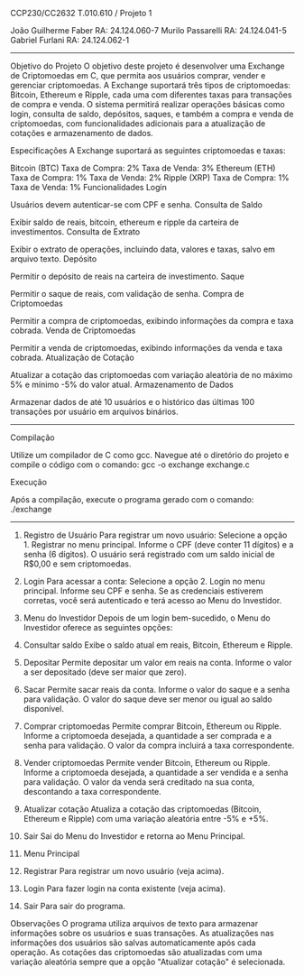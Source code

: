 CCP230/CC2632 T.010.610 / Projeto 1

João Guilherme Faber      RA: 24.124.060-7
Murilo Passarelli         RA: 24.124.041-5
Gabriel Furlani           RA: 24.124.062-1

-------------------------------------------------------------------------------------------------------------------------------------------------------------------------------------------------------------------------------------------------------------------------------
Objetivo do Projeto
O objetivo deste projeto é desenvolver uma Exchange de Criptomoedas em C, que permita aos usuários comprar, vender e gerenciar criptomoedas. A Exchange suportará três tipos de criptomoedas: Bitcoin, Ethereum e Ripple, cada uma com diferentes taxas para transações de compra e venda. O sistema permitirá realizar operações básicas como login, consulta de saldo, depósitos, saques, e também a compra e venda de criptomoedas, com funcionalidades adicionais para a atualização de cotações e armazenamento de dados.

Especificações
A Exchange suportará as seguintes criptomoedas e taxas:

Bitcoin (BTC)
Taxa de Compra: 2%
Taxa de Venda: 3%
Ethereum (ETH)
Taxa de Compra: 1%
Taxa de Venda: 2%
Ripple (XRP)
Taxa de Compra: 1%
Taxa de Venda: 1%
Funcionalidades
Login

Usuários devem autenticar-se com CPF e senha.
Consulta de Saldo

Exibir saldo de reais, bitcoin, ethereum e ripple da carteira de investimentos.
Consulta de Extrato

Exibir o extrato de operações, incluindo data, valores e taxas, salvo em arquivo texto.
Depósito

Permitir o depósito de reais na carteira de investimento.
Saque

Permitir o saque de reais, com validação de senha.
Compra de Criptomoedas

Permitir a compra de criptomoedas, exibindo informações da compra e taxa cobrada.
Venda de Criptomoedas

Permitir a venda de criptomoedas, exibindo informações da venda e taxa cobrada.
Atualização de Cotação

Atualizar a cotação das criptomoedas com variação aleatória de no máximo 5% e mínimo -5% do valor atual.
Armazenamento de Dados

Armazenar dados de até 10 usuários e o histórico das últimas 100 transações por usuário em arquivos binários.

-------------------------------------------------------------------------------------------------------------------------------------------------------------------------------------------------------------------------------------------------------------------------------

Compilação

Utilize um compilador de C como gcc. Navegue até o diretório do projeto e compile o código com o comando:  gcc -o exchange exchange.c

Execução

Após a compilação, execute o programa gerado com o comando: ./exchange

-------------------------------------------------------------------------------------------------------------------------------------------------------------------------------------------------------------------------------------------------------------------------------

1. Registro de Usuário
Para registrar um novo usuário:
Selecione a opção 1. Registrar no menu principal.
Informe o CPF (deve conter 11 dígitos) e a senha (6 dígitos).
O usuário será registrado com um saldo inicial de R$0,00 e sem criptomoedas.

3. Login
Para acessar a conta:
Selecione a opção 2. Login no menu principal.
Informe seu CPF e senha.
Se as credenciais estiverem corretas, você será autenticado e terá acesso ao Menu do Investidor.

3. Menu do Investidor
Depois de um login bem-sucedido, o Menu do Investidor oferece as seguintes opções:

1. Consultar saldo
Exibe o saldo atual em reais, Bitcoin, Ethereum e Ripple.

3. Depositar
Permite depositar um valor em reais na conta. Informe o valor a ser depositado (deve ser maior que zero).

3. Sacar
Permite sacar reais da conta. Informe o valor do saque e a senha para validação. O valor do saque deve ser menor ou igual ao saldo disponível.

5. Comprar criptomoedas
Permite comprar Bitcoin, Ethereum ou Ripple. Informe a criptomoeda desejada, a quantidade a ser comprada e a senha para validação. O valor da compra incluirá a taxa correspondente.

5. Vender criptomoedas
Permite vender Bitcoin, Ethereum ou Ripple. Informe a criptomoeda desejada, a quantidade a ser vendida e a senha para validação. O valor da venda será creditado na sua conta, descontando a taxa correspondente.

7. Atualizar cotação
Atualiza a cotação das criptomoedas (Bitcoin, Ethereum e Ripple) com uma variação aleatória entre -5% e +5%.

7. Sair
Sai do Menu do Investidor e retorna ao Menu Principal.

4. Menu Principal
   
1. Registrar
Para registrar um novo usuário (veja acima).

3. Login
Para fazer login na conta existente (veja acima).

3. Sair
Para sair do programa.

Observações
O programa utiliza arquivos de texto para armazenar informações sobre os usuários e suas transações. As atualizações nas informações dos usuários são salvas automaticamente após cada operação.
As cotações das criptomoedas são atualizadas com uma variação aleatória sempre que a opção "Atualizar cotação" é selecionada.




